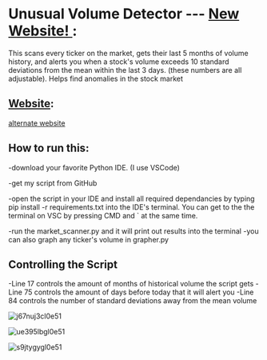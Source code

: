 # Unusual Volume Detector --- [New Website!  ](https://sampom100.github.io/UnusualVolumeDetector/):

This scans every ticker on the market, gets their last 5 months of volume history, and alerts you when a stock's volume exceeds 10 standard deviations from the mean within the last 3 days. (these numbers are all adjustable).  Helps find anomalies in the stock market

## [Website](https://sampom100.github.io/UnusualVolumeDetector/):

[alternate website](https://www.reddit.com/r/wallstreetbets/comments/i10mif/i_made_a_website_for_that_scanner_made_by_that/)


## How to run this:

-download your favorite Python IDE. (I use VSCode)

-get my script from GitHub

-open the script in your IDE and install all required dependancies by typing pip install -r requirements.txt into the IDE's terminal. You can get to the the terminal on VSC by pressing CMD and ` at the same time.

-run the market_scanner.py and it will print out results into the terminal
-you can also graph any ticker's volume in grapher.py

## Controlling the Script
-Line 17 controls the amount of months of historical volume the script gets
-Line 75 controls the amount of days before today that it will alert you
-Line 84 controls the number of standard deviations away from the mean volume


![j67nuj3cl0e51](https://user-images.githubusercontent.com/28206070/88943805-8d1ea080-d251-11ea-81ed-04138e21bf1f.png)

![ue395lbgl0e51](https://user-images.githubusercontent.com/28206070/88943804-8d1ea080-d251-11ea-8c03-3f42da8849f6.png)

![s9jtygygl0e51](https://user-images.githubusercontent.com/28206070/88943801-8c860a00-d251-11ea-833b-8e7685360ab2.png)


